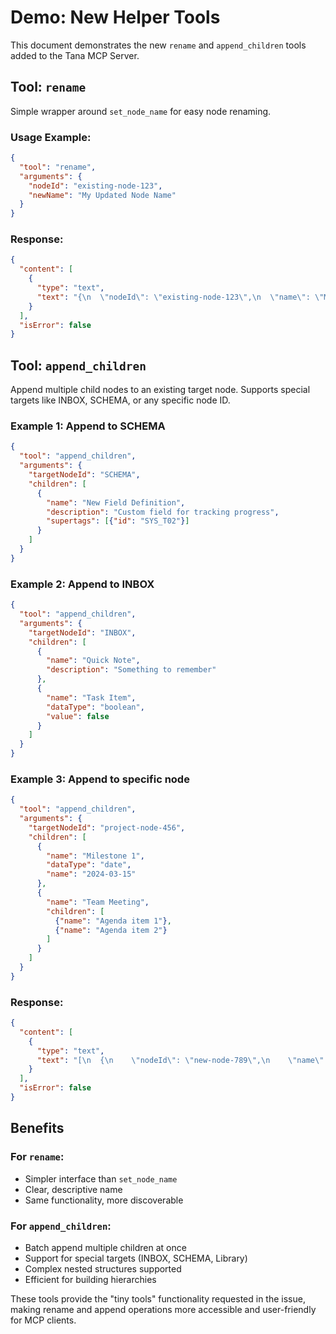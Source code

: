 # Demo: New Helper Tools

This document demonstrates the new `rename` and `append_children` tools added to the Tana MCP Server.

## Tool: `rename`

Simple wrapper around `set_node_name` for easy node renaming.

### Usage Example:
```json
{
  "tool": "rename",
  "arguments": {
    "nodeId": "existing-node-123",
    "newName": "My Updated Node Name"
  }
}
```

### Response:
```json
{
  "content": [
    {
      "type": "text",
      "text": "{\n  \"nodeId\": \"existing-node-123\",\n  \"name\": \"My Updated Node Name\"\n}"
    }
  ],
  "isError": false
}
```

## Tool: `append_children`

Append multiple child nodes to an existing target node. Supports special targets like INBOX, SCHEMA, or any specific node ID.

### Example 1: Append to SCHEMA
```json
{
  "tool": "append_children",
  "arguments": {
    "targetNodeId": "SCHEMA",
    "children": [
      {
        "name": "New Field Definition",
        "description": "Custom field for tracking progress",
        "supertags": [{"id": "SYS_T02"}]
      }
    ]
  }
}
```

### Example 2: Append to INBOX
```json
{
  "tool": "append_children",
  "arguments": {
    "targetNodeId": "INBOX",
    "children": [
      {
        "name": "Quick Note",
        "description": "Something to remember"
      },
      {
        "name": "Task Item",
        "dataType": "boolean",
        "value": false
      }
    ]
  }
}
```

### Example 3: Append to specific node
```json
{
  "tool": "append_children",
  "arguments": {
    "targetNodeId": "project-node-456",
    "children": [
      {
        "name": "Milestone 1",
        "dataType": "date",
        "name": "2024-03-15"
      },
      {
        "name": "Team Meeting",
        "children": [
          {"name": "Agenda item 1"},
          {"name": "Agenda item 2"}
        ]
      }
    ]
  }
}
```

### Response:
```json
{
  "content": [
    {
      "type": "text",
      "text": "[\n  {\n    \"nodeId\": \"new-node-789\",\n    \"name\": \"Milestone 1\"\n  },\n  {\n    \"nodeId\": \"new-node-790\",\n    \"name\": \"Team Meeting\",\n    \"children\": [...]\n  }\n]"
    }
  ],
  "isError": false
}
```

## Benefits

### For `rename`:
- Simpler interface than `set_node_name`
- Clear, descriptive name
- Same functionality, more discoverable

### For `append_children`:
- Batch append multiple children at once
- Support for special targets (INBOX, SCHEMA, Library)
- Complex nested structures supported
- Efficient for building hierarchies

These tools provide the "tiny tools" functionality requested in the issue, making rename and append operations more accessible and user-friendly for MCP clients.